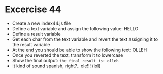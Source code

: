 # Excercise 44

* Create a new index44.js file
* Define a text variable and assign the following value: HELLO
* Define a result variable
* Get each char from the text variable and revert the text assigning it to the result variable
* At the end you should be able to show the following text: OLLEH
* Once you reverted the text, transform it to lowercase
* Show the final output: `the final result is: olleh`
* It kind of sound spanish, right?.. ole!!! (lol)